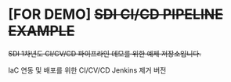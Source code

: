 # [FOR DEMO] ~~SDI CI/CD PIPELINE EXAMPLE~~

~~SDI 1차년도 CI/CV/CD 파이프라인 데모를 위한 예제 저장소입니다.~~

IaC 연동 및 배포를 위한 CI/CV/CD Jenkins 제거 버전
